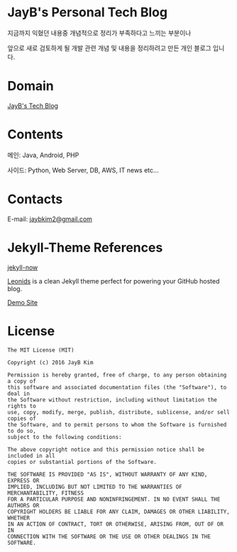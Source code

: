 # JayB's Personal Tech Blog

지금까지 익혔던 내용중 개념적으로 정리가 부족하다고 느끼는 부분이나

앞으로 새로 검토하게 될 개발 관련 개념 및 내용을 정리하려고 만든 개인 블로그 입니다.



# Domain

[JayB's Tech Blog](https://jaybkim1.github.io)


# Contents

메인: Java, Android, PHP

사이드: Python, Web Server, DB, AWS, IT news etc...


# Contacts

E-mail: jaybkim2@gmail.com


# Jekyll-Theme References

[jekyll-now](https://github.com/barryclark/jekyll-now)

[Leonids](https://github.com/renyuanz/leonids) is a clean Jekyll theme perfect for powering your GitHub hosted blog.

[Demo Site](http://renyuanz.github.io/leonids)


# License

```
The MIT License (MIT)

Copyright (c) 2016 JayB Kim

Permission is hereby granted, free of charge, to any person obtaining a copy of
this software and associated documentation files (the "Software"), to deal in
the Software without restriction, including without limitation the rights to
use, copy, modify, merge, publish, distribute, sublicense, and/or sell copies of
the Software, and to permit persons to whom the Software is furnished to do so,
subject to the following conditions:

The above copyright notice and this permission notice shall be included in all
copies or substantial portions of the Software.

THE SOFTWARE IS PROVIDED "AS IS", WITHOUT WARRANTY OF ANY KIND, EXPRESS OR
IMPLIED, INCLUDING BUT NOT LIMITED TO THE WARRANTIES OF MERCHANTABILITY, FITNESS
FOR A PARTICULAR PURPOSE AND NONINFRINGEMENT. IN NO EVENT SHALL THE AUTHORS OR
COPYRIGHT HOLDERS BE LIABLE FOR ANY CLAIM, DAMAGES OR OTHER LIABILITY, WHETHER
IN AN ACTION OF CONTRACT, TORT OR OTHERWISE, ARISING FROM, OUT OF OR IN
CONNECTION WITH THE SOFTWARE OR THE USE OR OTHER DEALINGS IN THE SOFTWARE.
```
